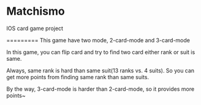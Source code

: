 Matchismo
=========

IOS card game project

=========
This game have two mode, 2-card-mode and 3-card-mode

In this game, you can flip card and try to find two card either rank or suit is same.

Always, same rank is hard than same suit(13 ranks vs. 4 suits). So you can get more points from finding same rank than same suits.

By the way, 3-card-mode is harder than 2-card-mode, so it provides more points~
